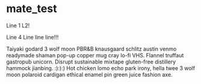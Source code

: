# mate_test
Line 1
L2!

Line 4 Line line line!!!


Taiyaki godard 3 wolf moon PBR&B knausgaard schlitz austin venmo readymade shaman pop-up copper mug cray lo-fi VHS. Flannel truffaut gastropub unicorn. Disrupt sustainable mixtape gluten-free distillery hammock jianbing. :):):) Hot chicken lomo echo park irony, 
hella twee 3 wolf moon polaroid cardigan ethical enamel pin green juice fashion axe.
